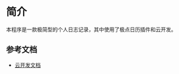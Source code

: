 # 简介
本程序是一款极简型的个人日志记录，其中使用了极点日历插件和云开发。

## 参考文档

- [云开发文档](https://developers.weixin.qq.com/miniprogram/dev/wxcloud/basis/getting-started.html)

